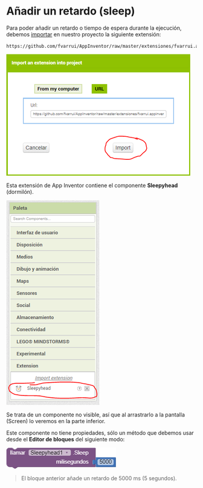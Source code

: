 # Añadir un retardo (sleep)

Para poder añadir un retardo o tiempo de espera durante la ejecución, debemos [importar](importar-una-extension) en nuestro proyecto la siguiente extensión:

```
https://github.com/fvarrui/AppInventor/raw/master/extensiones/fvarrui.appinventor.components.aix
```

![](images/anadir-un-retardo-01.png)

Esta extensión de App Inventor contiene el componente **Sleepyhead** (dormilón).

![](images/anadir-un-retardo-02.png)

Se trata de un componente no visible, así que al arrastrarlo a la pantalla (Screen) lo veremos en la parte inferior. 

Este componente no tiene propiedades, sólo un método que debemos usar desde el **Editor de bloques** del siguiente modo:

![](images/anadir-un-retardo-03.png)

>  El bloque anterior añade un retardo de 5000 ms (5 segundos).